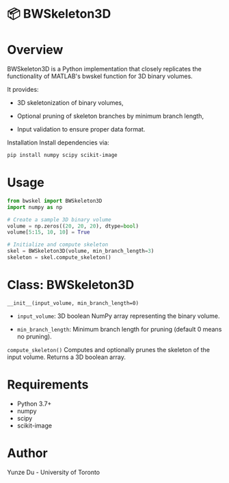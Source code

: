 # 📦 BWSkeleton3D
# Overview
BWSkeleton3D is a Python implementation that closely replicates the functionality of MATLAB's bwskel function for 3D binary volumes.

It provides:

* 3D skeletonization of binary volumes,

* Optional pruning of skeleton branches by minimum branch length,

* Input validation to ensure proper data format.

Installation
Install dependencies via:

```bash
pip install numpy scipy scikit-image
```

# Usage
``` python
from bwskel import BWSkeleton3D
import numpy as np

# Create a sample 3D binary volume
volume = np.zeros((20, 20, 20), dtype=bool)
volume[5:15, 10, 10] = True

# Initialize and compute skeleton
skel = BWSkeleton3D(volume, min_branch_length=3)
skeleton = skel.compute_skeleton()
```

# Class: BWSkeleton3D
`__init__(input_volume, min_branch_length=0)`

* `input_volume`: 3D boolean NumPy array representing the binary volume.

* `min_branch_length`: Minimum branch length for pruning (default 0 means no pruning).

`compute_skeleton()`
Computes and optionally prunes the skeleton of the input volume. Returns a 3D boolean array.

# Requirements

* Python 3.7+
* numpy
* scipy
* scikit-image

# Author
Yunze Du - University of Toronto